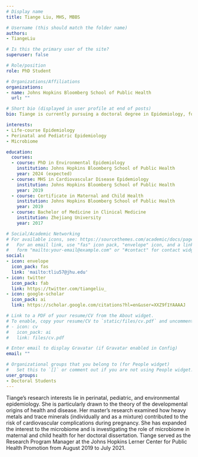 ```yaml
---
# Display name
title: Tiange Liu, MHS, MBBS

# Username (this should match the folder name)
authors:
- TiangeLiu

# Is this the primary user of the site?
superuser: false

# Role/position
role: PhD Student

# Organizations/Affiliations
organizations:
- name: Johns Hopkins Bloomberg School of Public Health
  url: ""

# Short bio (displayed in user profile at end of posts)
bio: Tiange is currently pursuing a doctoral degree in Epidemiology, focusing on the role of the microbiome in the developmental origins of health and disease. 

interests:
- Life-course Epidemiology
- Perinatal and Pediatric Epidemiology
- Microbiome

education:
  courses:
  - course: PhD in Environmental Epidemiology
    institution: Johns Hopkins Bloomberg School of Public Health
    year: 2024 (expected)
  - course: MHS in Cardiovascular Disease Epidemiology
    institution: Johns Hopkins Bloomberg School of Public Health
    year: 2019
  - course: Certificate in Maternal and Child Health
    institution: Johns Hopkins Bloomberg School of Public Health
    year: 2019
  - course: Bachelor of Medicine in Clinical Medicine
    institution: Zhejiang University
    year: 2017

# Social/Academic Networking
# For available icons, see: https://sourcethemes.com/academic/docs/page-builder/#icons
#   For an email link, use "fas" icon pack, "envelope" icon, and a link in the
#   form "mailto:your-email@example.com" or "#contact" for contact widget.
social:
- icon: envelope
  icon_pack: fas
  link: 'mailto:tliu57@jhu.edu'
- icon: twitter
  icon_pack: fab
  link: https://twitter.com/tiangeliu_ 
- icon: google-scholar
  icon_pack: ai
  link: https://scholar.google.com/citations?hl=en&user=XXZ9f1YAAAAJ 

# Link to a PDF of your resume/CV from the About widget.
# To enable, copy your resume/CV to `static/files/cv.pdf` and uncomment the lines below.
# - icon: cv
#   icon_pack: ai
#   link: files/cv.pdf

# Enter email to display Gravatar (if Gravatar enabled in Config)
email: ""

# Organizational groups that you belong to (for People widget)
#   Set this to `[]` or comment out if you are not using People widget.
user_groups:
- Doctoral Students
---
```


Tiange’s research interests lie in perinatal, pediatric, and environmental epidemiology.  She is particularly drawn to the theory of the developmental origins of health and disease.  Her master’s research examined how heavy metals and trace minerals (individually and as a mixture) contributed to the risk of cardiovascular complications during pregnancy.  She has expanded the interest to the microbiome and is investigating the role of microbiome in maternal and child health for her doctoral dissertation.  Tiange served as the Research Program Manager at the Johns Hopkins Lerner Center for Public Health Promotion from August 2019 to July 2021.  
